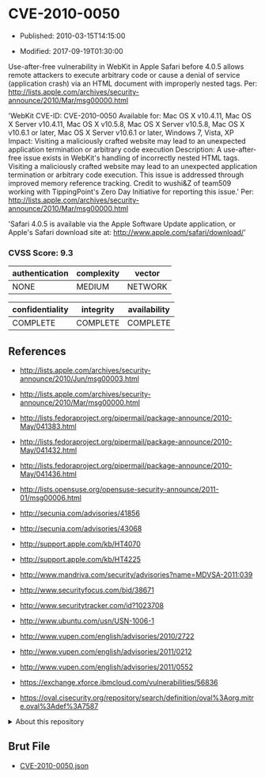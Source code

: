 # CVE-2010-0050

- Published: 2010-03-15T14:15:00

- Modified: 2017-09-19T01:30:00

Use-after-free vulnerability in WebKit in Apple Safari before 4.0.5 allows remote attackers to execute arbitrary code or cause a denial of service (application crash) via an HTML document with improperly nested tags. Per: http://lists.apple.com/archives/security-announce/2010/Mar/msg00000.html


'WebKit
CVE-ID:  CVE-2010-0050
Available for:  Mac OS X v10.4.11, Mac OS X Server v10.4.11,
Mac OS X v10.5.8, Mac OS X Server v10.5.8,
Mac OS X v10.6.1 or later, Mac OS X Server v10.6.1 or later,
Windows 7, Vista, XP
Impact:  Visiting a maliciously crafted website may lead to an
unexpected application termination or arbitrary code execution
Description:  A use-after-free issue exists in WebKit's handling of
incorrectly nested HTML tags. Visiting a maliciously crafted website
may lead to an unexpected application termination or arbitrary code
execution. This issue is addressed through improved memory reference
tracking. Credit to wushi&Z of team509 working with TippingPoint's
Zero Day Initiative for reporting this issue.' Per: http://lists.apple.com/archives/security-announce/2010/Mar/msg00000.html

'Safari 4.0.5 is available via the Apple Software Update application,
or Apple's Safari download site at:
http://www.apple.com/safari/download/'

### CVSS Score: **9.3**

| authentication | complexity | vector |
| --- | --- | --- |
| NONE | MEDIUM | NETWORK |

| confidentiality | integrity | availability |
| --- | --- | --- |
| COMPLETE | COMPLETE | COMPLETE |

## References

* http://lists.apple.com/archives/security-announce/2010/Jun/msg00003.html

* http://lists.apple.com/archives/security-announce/2010/Mar/msg00000.html

* http://lists.fedoraproject.org/pipermail/package-announce/2010-May/041383.html

* http://lists.fedoraproject.org/pipermail/package-announce/2010-May/041432.html

* http://lists.fedoraproject.org/pipermail/package-announce/2010-May/041436.html

* http://lists.opensuse.org/opensuse-security-announce/2011-01/msg00006.html

* http://secunia.com/advisories/41856

* http://secunia.com/advisories/43068

* http://support.apple.com/kb/HT4070

* http://support.apple.com/kb/HT4225

* http://www.mandriva.com/security/advisories?name=MDVSA-2011:039

* http://www.securityfocus.com/bid/38671

* http://www.securitytracker.com/id?1023708

* http://www.ubuntu.com/usn/USN-1006-1

* http://www.vupen.com/english/advisories/2010/2722

* http://www.vupen.com/english/advisories/2011/0212

* http://www.vupen.com/english/advisories/2011/0552

* https://exchange.xforce.ibmcloud.com/vulnerabilities/56836

* https://oval.cisecurity.org/repository/search/definition/oval%3Aorg.mitre.oval%3Adef%3A7587

<details>
<summary>About this repository</summary> 

  This repository is part of the project [Live Hack CVE](https://github.com/Live-Hack-CVE). Main website can be found [www.live-hack.org](https://www.live-hack.org) 
  
  Made by [Sn0wAlice](https://github.com/Sn0wAlice) for the people that care about security and need to have a feed of the latest CVEs. Hope you enjoy it, don't forget to star the repo and follow me on [Twitter](https://twitter.com/Sn0wAlice) and [Github](https://github.com/Sn0wAlice). And that is my [personnal website](https://www.alice-snow.me/)

  - [Home Page](https://github.com/Live-Hack-CVE)
  - [Framework](https://github.com/Live-Hack-CVE/cve-framework)
  - [CVE database](https://github.com/Live-Hack-CVE/full_database)
  - [Changelog](https://github.com/Live-Hack-CVE/Changelog)
</details>

## Brut File

* [CVE-2010-0050.json](https://raw.githubusercontent.com/Live-Hack-CVE/full_database/main/cves/2010/CVE-2010-0050.json)

